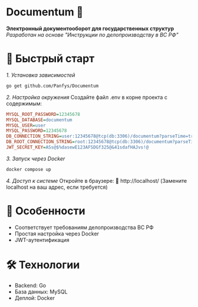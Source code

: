 # Documentum 📂
**Электронный документооборот для государственных структур**      
*Разработан на основе "Инструкции по делопроизводству в ВС РФ"*

# 🚀 Быстрый старт
*1. Установка зависимостей*
```bash
go get github.com/Panfys/Documentum
```
*2. Настройка окружения*
Создайте файл .env в корне проекта с содержимым:
```ini
MYSQL_ROOT_PASSWORD=12345678
MYSQL_DATABASE=documentum
MYSQL_USER=user
MYSQL_PASSWORD=12345678
DB_CONNECTION_STRING=user:12345678@tcp(db:3306)/documentum?parseTime=true
DB_ROOT_CONNECTION_STRING=root:12345678@tcp(db:3306)/documentum?parseTime=true
JWT_SECRET_KEY=ASs@$%dasewE123AFSDGf325@&41sdafHAJvs!@
```
*3. Запуск через Docker*
```bash
docker compose up
```
*4. Доступ к системе*
Откройте в браузере:
🔗 http://localhost/
(Замените localhost на ваш адрес, если требуется)
  
# 📌 Особенности
- Соответствует требованиям делопроизводства ВС РФ
- Простая настройка через Docker
- JWT-аутентификация
    
# 🛠 Технологии
- Backend: Go
- База данных: MySQL
- Деплой: Docker

